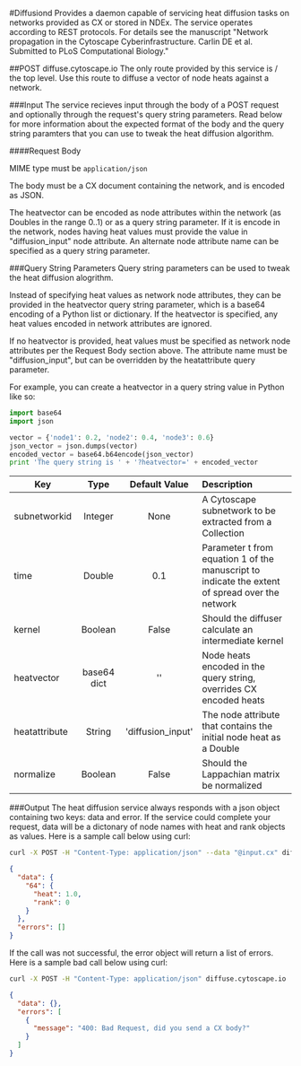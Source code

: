 #Diffusiond
Provides a daemon capable of servicing heat diffusion tasks on networks provided as CX or stored in NDEx.  The service operates according to REST protocols. For details see the manuscript "Network propagation in the Cytoscape Cyberinfrastructure. Carlin DE et al. Submitted to PLoS Computational Biology."

##POST diffuse.cytoscape.io
The only route provided by this service is / the top level. Use this route to diffuse a vector of node heats against a network.


###Input
The service recieves input through the body of a POST request and optionally through the request's query string parameters. Read below for more information about the expected format of the body and the query string paramters that you can use to tweak the heat diffusion algorithm.

####Request Body

MIME type must be `application/json`

The body must be a CX document containing the network, and is encoded as JSON. 

The heatvector can be encoded as node attributes within the network (as Doubles in the range 0..1) or as a query string parameter.
If it is encode in the network, nodes having heat values must provide the value in "diffusion_input" node attribute. An alternate
node attribute name can be specified as a query string parameter.

###Query String Parameters
Query string parameters can be used to tweak the heat diffusion alogrithm.

Instead of specifying heat values as network node attributes, they can be provided in the heatvector query string parameter, which 
is a base64 encoding of a Python list or dictionary. If the heatvector is specified, any heat values encoded in network attributes
are ignored.

If no heatvector is provided, heat values must be specified as network node attributes per the Request Body section 
above. The attribute name must be "diffusion_input", but can be overridden by the heatattribute query parameter.

For example, you can create a heatvector in a query string value in Python like so:

```python
import base64
import json

vector = {'node1': 0.2, 'node2': 0.4, 'node3': 0.6}
json_vector = json.dumps(vector)
encoded_vector = base64.b64encode(json_vector)
print 'The query string is ' + '?heatvector=' + encoded_vector
```


| Key           | Type         | Default Value       | Description                                                        |
| ------------- | :----------: | :-----------------: | :----------------------------------------------------------------- |
| subnetworkid  | Integer      | None                | A Cytoscape subnetwork to be extracted from a Collection           |
| time          | Double       | 0.1                 | Parameter t from equation 1 of the manuscript to indicate the extent of spread over the network |
| kernel        | Boolean      | False               | Should the diffuser calculate an intermediate kernel               |
| heatvector    | base64 dict  | ''                  | Node heats encoded in the query string, overrides CX encoded heats |
| heatattribute | String       | 'diffusion_input'   | The node attribute that contains the initial node heat as a Double |
| normalize     | Boolean      | False               | Should the Lappachian matrix be normalized                         |

###Output
The heat diffusion service always responds with a json object containing two keys: data and error. If the service could complete your request, data will be a dictonary of node names with heat and rank objects as values. Here is a sample call below using curl:

```bash 
curl -X POST -H "Content-Type: application/json" --data "@input.cx" diffuse.cytoscape.io
```

```json
{
  "data": {
    "64": {
      "heat": 1.0, 
      "rank": 0
    }
  }, 
  "errors": []
}
```

If the call was not successful, the error object will return a list of errors. Here is a sample bad call below using curl:

```bash 
curl -X POST -H "Content-Type: application/json" diffuse.cytoscape.io
```

```json
{
  "data": {}, 
  "errors": [
    {
      "message": "400: Bad Request, did you send a CX body?"
    }
  ]
}
```
